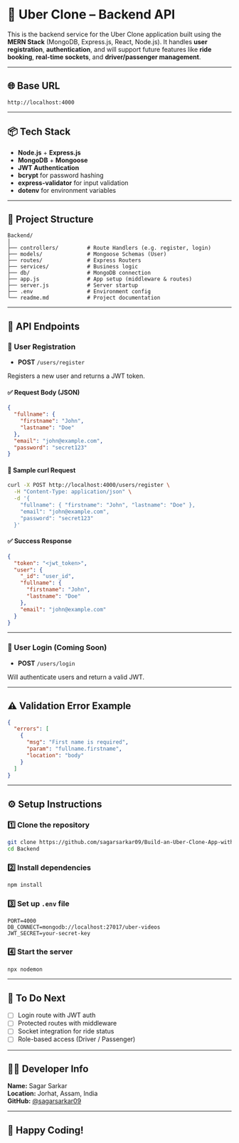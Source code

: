 
# 🚗 Uber Clone – Backend API

This is the backend service for the Uber Clone application built using the **MERN Stack** (MongoDB, Express.js, React, Node.js). It handles **user registration**, **authentication**, and will support future features like **ride booking**, **real-time sockets**, and **driver/passenger management**.

---

## 🌐 Base URL

```
http://localhost:4000
```

---

## 📦 Tech Stack

- **Node.js** + **Express.js**
- **MongoDB** + **Mongoose**
- **JWT Authentication**
- **bcrypt** for password hashing
- **express-validator** for input validation
- **dotenv** for environment variables

---

## 📁 Project Structure

```
Backend/
│
├── controllers/         # Route Handlers (e.g. register, login)
├── models/              # Mongoose Schemas (User)
├── routes/              # Express Routers
├── services/            # Business logic
├── db/                  # MongoDB connection
├── app.js               # App setup (middleware & routes)
├── server.js            # Server startup
├── .env                 # Environment config
└── readme.md            # Project documentation
```

---

## 🧾 API Endpoints

### 🔐 User Registration

- **POST** `/users/register`

Registers a new user and returns a JWT token.

#### ✅ Request Body (JSON)

```json
{
  "fullname": {
    "firstname": "John",
    "lastname": "Doe"
  },
  "email": "john@example.com",
  "password": "secret123"
}
```

#### 🔄 Sample curl Request

```bash
curl -X POST http://localhost:4000/users/register \
  -H "Content-Type: application/json" \
  -d '{
    "fullname": { "firstname": "John", "lastname": "Doe" },
    "email": "john@example.com",
    "password": "secret123"
  }'
```

#### ✅ Success Response

```json
{
  "token": "<jwt_token>",
  "user": {
    "_id": "user_id",
    "fullname": {
      "firstname": "John",
      "lastname": "Doe"
    },
    "email": "john@example.com"
  }
}
```

---

### 🔑 User Login (Coming Soon)

- **POST** `/users/login`

Will authenticate users and return a valid JWT.

---

## ⚠️ Validation Error Example

```json
{
  "errors": [
    {
      "msg": "First name is required",
      "param": "fullname.firstname",
      "location": "body"
    }
  ]
}
```

---

## ⚙️ Setup Instructions

### 1️⃣ Clone the repository

```bash
git clone https://github.com/sagarsarkar09/Build-an-Uber-Clone-App-with-MERN-Stack.git
cd Backend
```

### 2️⃣ Install dependencies

```bash
npm install
```

### 3️⃣ Set up `.env` file

```
PORT=4000
DB_CONNECT=mongodb://localhost:27017/uber-videos
JWT_SECRET=your-secret-key
```

### 4️⃣ Start the server

```bash
npx nodemon
```

---

## 📌 To Do Next

- [ ] Login route with JWT auth
- [ ] Protected routes with middleware
- [ ] Socket integration for ride status
- [ ] Role-based access (Driver / Passenger)

---

## 🙋‍♂️ Developer Info

**Name:** Sagar Sarkar  
**Location:** Jorhat, Assam, India  
**GitHub:** [@sagarsarkar09](https://github.com/sagarsarkar09)

---

## 🚀 Happy Coding!
